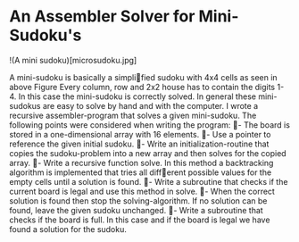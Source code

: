 # An Assembler Solver for Mini-Sudoku's
!(A mini sudoku)[microsudoku.jpg]

A mini-sudoku is basically a simplified sudoku with 4x4 cells as seen in above Figure
Every column, row and 2x2 house has to contain the digits 1-4. In this case the
mini-sudoku is correctly solved.
In general these mini-sudokus are easy to solve by hand and with the computer. I wrote a recursive assembler-program that solves a given mini-sudoku.
The following points were considered when writing the program:
- The board is stored in a one-dimensional array with 16 elements.
- Use a pointer to reference the given initial sudoku.
- Write an initialization-routine that copies the sudoku-problem into a new
array and then solves for the copied array.
- Write a recursive function solve. In this method a backtracking algorithm
is implemented that tries all different possible values for the empty cells
until a solution is found.
- Write a subroutine that checks if the current board is legal and use this
method in solve.
- When the correct solution is found then stop the solving-algorithm. If no
solution can be found, leave the given sudoku unchanged.
- Write a subroutine that checks if the board is full. In this case and if the
board is legal we have found a solution for the sudoku.
